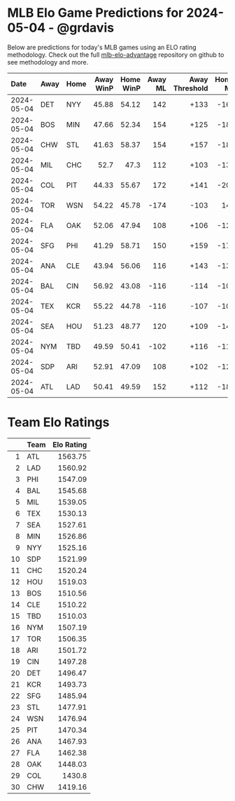 # MLB Elo Game Predictions for 2024-05-04 - @grdavis
Below are predictions for today's MLB games using an ELO rating methodology. Check out the full [mlb-elo-advantage](https://github.com/grdavis/mlb-elo-advantage) repository on github to see methodology and more.

| Date       | Away   | Home   |   Away WinP |   Home WinP |   Away ML |   Away Threshold |   Home ML |   Home Threshold |
|:-----------|:-------|:-------|------------:|------------:|----------:|-----------------:|----------:|-----------------:|
| 2024-05-04 | DET    | NYY    |       45.88 |       54.12 |       142 |             +133 |      -168 |             -102 |
| 2024-05-04 | BOS    | MIN    |       47.66 |       52.34 |       154 |             +125 |      -184 |             +104 |
| 2024-05-04 | CHW    | STL    |       41.63 |       58.37 |       154 |             +157 |      -184 |             -120 |
| 2024-05-04 | MIL    | CHC    |       52.7  |       47.3  |       112 |             +103 |      -132 |             +126 |
| 2024-05-04 | COL    | PIT    |       44.33 |       55.67 |       172 |             +141 |      -205 |             -108 |
| 2024-05-04 | TOR    | WSN    |       54.22 |       45.78 |      -174 |             -103 |       146 |             +134 |
| 2024-05-04 | FLA    | OAK    |       52.06 |       47.94 |       108 |             +106 |      -126 |             +123 |
| 2024-05-04 | SFG    | PHI    |       41.29 |       58.71 |       150 |             +159 |      -178 |             -122 |
| 2024-05-04 | ANA    | CLE    |       43.94 |       56.06 |       116 |             +143 |      -136 |             -110 |
| 2024-05-04 | BAL    | CIN    |       56.92 |       43.08 |      -116 |             -114 |      -102 |             +148 |
| 2024-05-04 | TEX    | KCR    |       55.22 |       44.78 |      -116 |             -107 |      -102 |             +139 |
| 2024-05-04 | SEA    | HOU    |       51.23 |       48.77 |       120 |             +109 |      -142 |             +119 |
| 2024-05-04 | NYM    | TBD    |       49.59 |       50.41 |      -102 |             +116 |      -116 |             +112 |
| 2024-05-04 | SDP    | ARI    |       52.91 |       47.09 |       108 |             +102 |      -126 |             +127 |
| 2024-05-04 | ATL    | LAD    |       50.41 |       49.59 |       152 |             +112 |      -180 |             +116 |

# Team Elo Ratings
|    | Team   |   Elo Rating |
|---:|:-------|-------------:|
|  1 | ATL    |      1563.75 |
|  2 | LAD    |      1560.92 |
|  3 | PHI    |      1547.09 |
|  4 | BAL    |      1545.68 |
|  5 | MIL    |      1539.05 |
|  6 | TEX    |      1530.13 |
|  7 | SEA    |      1527.61 |
|  8 | MIN    |      1526.86 |
|  9 | NYY    |      1525.16 |
| 10 | SDP    |      1521.99 |
| 11 | CHC    |      1520.24 |
| 12 | HOU    |      1519.03 |
| 13 | BOS    |      1510.56 |
| 14 | CLE    |      1510.22 |
| 15 | TBD    |      1510.03 |
| 16 | NYM    |      1507.19 |
| 17 | TOR    |      1506.35 |
| 18 | ARI    |      1501.72 |
| 19 | CIN    |      1497.28 |
| 20 | DET    |      1496.47 |
| 21 | KCR    |      1493.73 |
| 22 | SFG    |      1485.94 |
| 23 | STL    |      1477.91 |
| 24 | WSN    |      1476.94 |
| 25 | PIT    |      1470.34 |
| 26 | ANA    |      1467.93 |
| 27 | FLA    |      1462.38 |
| 28 | OAK    |      1448.03 |
| 29 | COL    |      1430.8  |
| 30 | CHW    |      1419.16 |